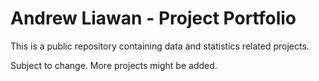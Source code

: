 # Andrew Liawan - Project Portfolio

This is a public repository containing data and statistics related projects.

Subject to change. More projects might be added.
